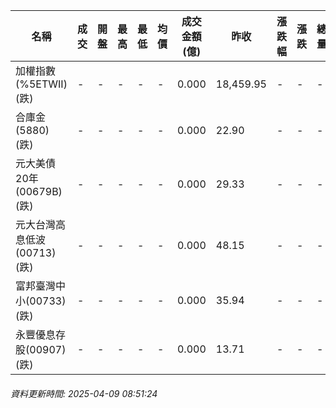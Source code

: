 | 名稱 | 成交 | 開盤 | 最高 | 最低 | 均價 | 成交金額(億) | 昨收 | 漲跌幅 | 漲跌 | 總量 | 昨量 | 振幅 |
| -------- | -------- | -------- | -------- |-------- | -------- | -------- |-------- |-------- |-------- | -------- | -------- |-------- |
|加權指數(%5ETWII) (跌)|-|-|-|-|-|0.000|18,459.95|-|-|-|-|0.00%|
|合庫金(5880) (跌)|-|-|-|-|-|0.000|22.90|-|-|-|-|0.00%|
|元大美債20年(00679B) (跌)|-|-|-|-|-|0.000|29.33|-|-|-|-|0.00%|
|元大台灣高息低波(00713) (跌)|-|-|-|-|-|0.000|48.15|-|-|-|-|0.00%|
|富邦臺灣中小(00733) (跌)|-|-|-|-|-|0.000|35.94|-|-|-|-|0.00%|
|永豐優息存股(00907) (跌)|-|-|-|-|-|0.000|13.71|-|-|-|-|0.00%|
###### 資料更新時間: 2025-04-09 08:51:24
